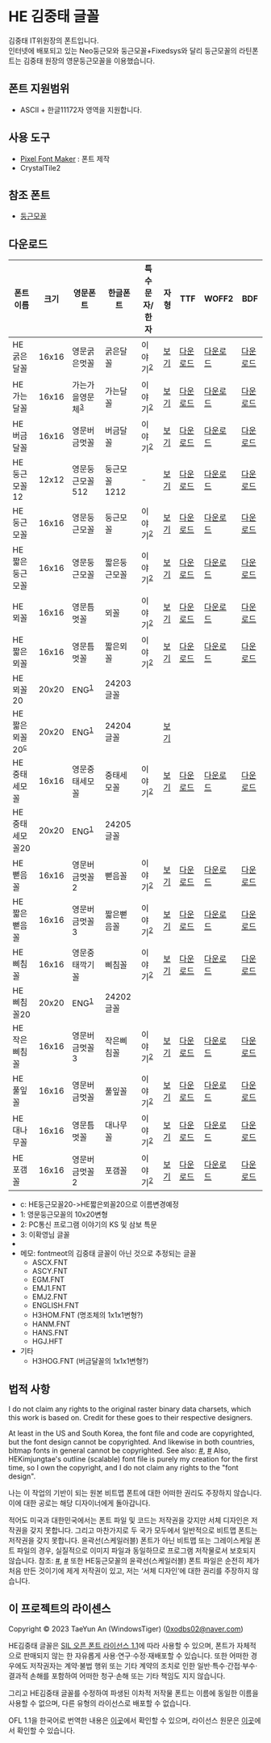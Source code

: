 # HE 김중태 글꼴
김중태 IT위원장의 폰트입니다.<br>
인터넷에 배포되고 있는 Neo둥근모와 둥근모꼴+Fixedsys와 달리 둥근모꼴의 라틴폰트는 김중태 원장의 영문둥근모꼴을 이용했습니다. 

## 폰트 지원범위
* ASCII + 한글11172자 영역을 지원합니다.

## 사용 도구
* [Pixel Font Maker](https://github.com/wintiger0222/pixel-font-maker) : 폰트 제작
* CrystalTile2

## 참조 폰트
* [둥근모꼴](https://ith.kr/about/font.html)

## 다운로드

| 폰트이름 | 크기 | 영문폰트 | 한글폰트 | 특수문자/한자 | 자형 | TTF |  WOFF2 |  BDF |
| ------- | ---- | ---- | ---- | ---- | ---- | ---- | ---- | ---- |
| HE굵은달꼴 | 16x16 | 영문굵은멋꼴 | 굵은달꼴 | 이야기<sup>[2](#footnote_2)</sup> | [보기](https://lsfont.quiple.dev/#https://wintiger0222.github.io/Silhoua_font/HEKimjungtae/HEGulgeunDalkkol.ttf)  | [다운로드](https://wintiger0222.github.io/Silhoua_font/HEKimjungtae/HEGulgeunDalkkol.ttf)   | [다운로드](https://wintiger0222.github.io/Silhoua_font/HEKimjungtae/HEGulgeunDalkkol.woff2)    | [다운로드](https://wintiger0222.github.io/Silhoua_font/HEKimjungtae/HEGulgeunDalkkol.bdf)    |
| HE가는달꼴 | 16x16 | 가는가을영문체<sup>[3](#footnote_3)</sup> | 가는달꼴 | 이야기<sup>[2](#footnote_2)</sup> | [보기](https://lsfont.quiple.dev/#https://wintiger0222.github.io/Silhoua_font/HEKimjungtae/HEGaneunDalkkol.ttf)  | [다운로드](https://wintiger0222.github.io/Silhoua_font/HEKimjungtae/HEGaneunDalkkol.ttf)   | [다운로드](https://wintiger0222.github.io/Silhoua_font/HEKimjungtae/HEGaneunDalkkol.woff2)    | [다운로드](https://wintiger0222.github.io/Silhoua_font/HEKimjungtae/HEGaneunDalkkol.bdf)    |
| HE버금달꼴 | 16x16 | 영문버금멋꼴 | 버금달꼴 | 이야기<sup>[2](#footnote_2)</sup> | [보기](https://lsfont.quiple.dev/#https://wintiger0222.github.io/Silhoua_font/HEKimjungtae/HEBeogeumDalkkol.ttf)  | [다운로드](https://wintiger0222.github.io/Silhoua_font/HEKimjungtae/HEBeogeumDalkkol.ttf)   | [다운로드](https://wintiger0222.github.io/Silhoua_font/HEKimjungtae/HEBeogeumDalkkol.woff2)    | [다운로드](https://wintiger0222.github.io/Silhoua_font/HEKimjungtae/HEBeogeumDalkkol.bdf)    |
| HE둥근모꼴12 | 12x12| 영문둥근모꼴512 | 둥근모꼴1212 | - | [보기](https://lsfont.quiple.dev/#https://wintiger0222.github.io/Silhoua_font/HEKimjungtae/HEDunggeunmokkol12.ttf)  | [다운로드](https://wintiger0222.github.io/Silhoua_font/HEKimjungtae/HEDunggeunmokkol12.ttf)   | [다운로드](https://wintiger0222.github.io/Silhoua_font/HEKimjungtae/HEDunggeunmokkol12.woff2)    | [다운로드](https://wintiger0222.github.io/Silhoua_font/HEKimjungtae/HEDunggeunmokkol12.bdf)    |
| HE둥근모꼴 | 16x16 | 영문둥근모꼴 | 둥근모꼴 | 이야기<sup>[2](#footnote_2)</sup> | [보기](https://lsfont.quiple.dev/#https://wintiger0222.github.io/Silhoua_font/HEKimjungtae/HEDunggeunmokkol.ttf)  | [다운로드](https://wintiger0222.github.io/Silhoua_font/HEKimjungtae/HEDunggeunmokkol.ttf)   | [다운로드](https://wintiger0222.github.io/Silhoua_font/HEKimjungtae/HEDunggeunmokkol.woff2)    | [다운로드](https://wintiger0222.github.io/Silhoua_font/HEKimjungtae/HEDunggeunmokkol.bdf)    |
| HE짧은둥근모꼴 | 16x16 | 영문둥근모꼴 | 짧은둥근모꼴 | 이야기<sup>[2](#footnote_2)</sup> | [보기](https://lsfont.quiple.dev/#https://wintiger0222.github.io/Silhoua_font/HEKimjungtae/HEJjalbeunDunggeunmokkol.ttf)  | [다운로드](https://wintiger0222.github.io/Silhoua_font/HEKimjungtae/HEJjalbeunDunggeunmokkol.ttf)   | [다운로드](https://wintiger0222.github.io/Silhoua_font/HEKimjungtae/HEJjalbeunDunggeunmokkol.woff2)    | [다운로드](https://wintiger0222.github.io/Silhoua_font/HEKimjungtae/HEJjalbeunDunggeunmokkol.bdf)    |
| HE뫼꼴 | 16x16 | 영문틈멋꼴 | 뫼꼴 | 이야기<sup>[2](#footnote_2)</sup> | [보기](https://lsfont.quiple.dev/#https://wintiger0222.github.io/Silhoua_font/HEKimjungtae/HEMoekkol.ttf)  | [다운로드](https://wintiger0222.github.io/Silhoua_font/HEKimjungtae/HEMoekkol.ttf)   | [다운로드](https://wintiger0222.github.io/Silhoua_font/HEKimjungtaeHEMoekkol/.woff2)    | [다운로드](https://wintiger0222.github.io/Silhoua_font/HEKimjungtae/HEMoekkol.bdf)    |
| HE짧은뫼꼴 | 16x16 | 영문틈멋꼴 | 짧은뫼꼴 | 이야기<sup>[2](#footnote_2)</sup> | [보기](https://lsfont.quiple.dev/#https://wintiger0222.github.io/Silhoua_font/HEKimjungtae/HEJjalbeunMoekkol.ttf)  | [다운로드](https://wintiger0222.github.io/Silhoua_font/HEKimjungtae/HEJjalbeunMoekkol.ttf)   | [다운로드](https://wintiger0222.github.io/Silhoua_font/HEKimjungtae/HEJjalbeunMoekkol.woff2)    | [다운로드](https://wintiger0222.github.io/Silhoua_font/HEKimjungtae/HEJjalbeunMoekkol.bdf)    |
| HE뫼꼴20 | 20x20 | ENG<sup>[1](#footnote_1)</sup>  | 24203글꼴 |
| HE짧은뫼꼴20<sup>[c](#footnote_c)</sup> | 20x20 | ENG<sup>[1](#footnote_1)</sup> | 24204글꼴 |  | [보기](https://lsfont.quiple.dev/#https://wintiger0222.github.io/Silhoua_font/HEKimjungtae/HEDunggeunmokkol20.ttf)  |    |     |     |
| HE중태세모꼴 | 16x16 |  영문중태세모꼴 | 중태세모꼴 | 이야기<sup>[2](#footnote_2)</sup> | [보기](https://lsfont.quiple.dev/#https://wintiger0222.github.io/Silhoua_font/HEKimjungtae/HEJungtaesemokkol.ttf)  | [다운로드](https://wintiger0222.github.io/Silhoua_font/HEKimjungtae/HEJungtaesemokkol.ttf)   | [다운로드](https://wintiger0222.github.io/Silhoua_font/HEKimjungtae/HEJungtaesemokkol.woff2)    | [다운로드](https://wintiger0222.github.io/Silhoua_font/HEKimjungtae/HEJungtaesemokkol.bdf)    |
| HE중태세모꼴20 | 20x20 | ENG<sup>[1](#footnote_1)</sup>   | 24205글꼴 |
| HE뻗음꼴 | 16x16 | 영문버금멋꼴2 | 뻗음꼴 | 이야기<sup>[2](#footnote_2)</sup> | [보기](https://lsfont.quiple.dev/#https://wintiger0222.github.io/Silhoua_font/HEKimjungtae/HEPpeodeumkkol.ttf)  | [다운로드](https://wintiger0222.github.io/Silhoua_font/HEKimjungtae/HEPpeodeumkkol.ttf)   | [다운로드](https://wintiger0222.github.io/Silhoua_font/HEKimjungtae/HEPpeodeumkkol.woff2)    | [다운로드](https://wintiger0222.github.io/Silhoua_font/HEKimjungtae/HEPpeodeumkkol.bdf)    |
| HE짧은뻗음꼴 | 16x16 | 영문버금멋꼴3 | 짧은뻗음꼴 | 이야기<sup>[2](#footnote_2)</sup> | [보기](https://lsfont.quiple.dev/#https://wintiger0222.github.io/Silhoua_font/HEKimjungtae/HEJjalbeunPpeodeumkkol.ttf)  | [다운로드](https://wintiger0222.github.io/Silhoua_font/HEKimjungtae/HEJjalbeunPpeodeumkkol.ttf)   | [다운로드](https://wintiger0222.github.io/Silhoua_font/HEKimjungtae/HEJjalbeunPpeodeumkkol.woff2)    | [다운로드](https://wintiger0222.github.io/Silhoua_font/HEKimjungtae/HEJjalbeunPpeodeumkkol.bdf)    |
| HE삐침꼴 | 16x16 | 영문중태깍기꼴 | 삐침꼴 | 이야기<sup>[2](#footnote_2)</sup> | [보기](https://lsfont.quiple.dev/#https://wintiger0222.github.io/Silhoua_font/HEKimjungtae/HEPpichimkkol.ttf)  | [다운로드](https://wintiger0222.github.io/Silhoua_font/HEKimjungtae/HEPpichimkkol.ttf)   | [다운로드](https://wintiger0222.github.io/Silhoua_font/HEKimjungtae/HEPpichimkkol.woff2)    | [다운로드](https://wintiger0222.github.io/Silhoua_font/HEKimjungtae/HEPpichimkkol.bdf)    |
| HE삐침꼴20 | 20x20 |  ENG<sup>[1](#footnote_1)</sup>  | 24202글꼴 |
| HE작은삐침꼴 | 16x16 | 영문버금멋꼴3 | 작은삐침꼴 | 이야기<sup>[2](#footnote_2)</sup> | [보기](https://lsfont.quiple.dev/#https://wintiger0222.github.io/Silhoua_font/HEKimjungtae/HEJageunppichimkkol.ttf)  | [다운로드](https://wintiger0222.github.io/Silhoua_font/HEKimjungtae/HEJageunppichimkkol.ttf)   | [다운로드](https://wintiger0222.github.io/Silhoua_font/HEKimjungtae/HEJageunppichimkkol.woff2)    | [다운로드](https://wintiger0222.github.io/Silhoua_font/HEKimjungtae/HEJageunppichimkkol.bdf)    |
| HE풀잎꼴 | 16x16 | 영문버금멋꼴 | 풀잎꼴 | 이야기<sup>[2](#footnote_2)</sup> | [보기](https://lsfont.quiple.dev/#https://wintiger0222.github.io/Silhoua_font/HEKimjungtae/HEPuripkkol.ttf)  | [다운로드](https://wintiger0222.github.io/Silhoua_font/HEKimjungtae/HEPuripkkol.ttf)   | [다운로드](https://wintiger0222.github.io/Silhoua_font/HEKimjungtae/HEPuripkkol.woff2)    | [다운로드](https://wintiger0222.github.io/Silhoua_font/HEKimjungtae/HEPuripkkol.bdf)    |
| HE대나무꼴 | 16x16 |영문틈멋꼴  | 대나무꼴 | 이야기<sup>[2](#footnote_2)</sup> | [보기](https://lsfont.quiple.dev/#https://wintiger0222.github.io/Silhoua_font/HEKimjungtae/HEDaenamukkol.ttf)  | [다운로드](https://wintiger0222.github.io/Silhoua_font/HEKimjungtae/HEDaenamukkol.ttf)   | [다운로드](https://wintiger0222.github.io/Silhoua_font/HEKimjungtae/HEDaenamukkol.woff2)    | [다운로드](https://wintiger0222.github.io/Silhoua_font/HEKimjungtae/HEDaenamukkol.bdf)    |
| HE포갬꼴 | 16x16 | 영문버금멋꼴2 | 포갬꼴 | 이야기<sup>[2](#footnote_2)</sup> | [보기](https://lsfont.quiple.dev/#https://wintiger0222.github.io/Silhoua_font/HEKimjungtae/HEPogaemkkol.ttf)  | [다운로드](https://wintiger0222.github.io/Silhoua_font/HEKimjungtae/HEPogaemkkol.ttf)   | [다운로드](https://wintiger0222.github.io/Silhoua_font/HEKimjungtae/HEPogaemkkol.woff2)    | [다운로드](https://wintiger0222.github.io/Silhoua_font/HEKimjungtae/HEPogaemkkol.bdf)    |

* <a name="footnote_c">c</a>: HE둥근모꼴20->HE짧은뫼꼴20으로 이름변경예정
* <a name="footnote_1">1</a>: 영문둥근모꼴의 10x20변형
* <a name="footnote_2">2</a>: PC통신 프로그램 이야기의 KS 및 삼보 특문
* <a name="footnote_3">3</a>: 이확영님 글꼴
* 
* 메모: fontmeot의 김중태 글꼴이 아닌 것으로 추정되는 글꼴 
  * ASCX.FNT
  * ASCY.FNT
  * EGM.FNT
  * EMJ1.FNT
  * EMJ2.FNT
  * ENGLISH.FNT
  * H3HOM.FNT (명조체의 1x1x1변형?)
  * HANM.FNT
  * HANS.FNT
  * HGJ.HFT
* 기타
  * H3HOG.FNT (버금달꼴의 1x1x1변형?)
  
## 법적 사항
I do not claim any rights to the original raster binary data charsets, which this work is based on. Credit for these goes to their respective designers.

At least in the US and South Korea, the font file and code are copyrighted, but the font design cannot be copyrighted. And likewise in both countries, bitmap fonts in general cannot be copyrighted. See also: [#](https://int10h.org/oldschool-pc-fonts/readme/#legal_stuff), [#](http://kasanlaw.com/bbs/board.php?bo_table=sub04_2&wr_id=226) Also, HEKimjungtae's outline (scalable) font file is purely my creation for the first time, so I own the copyright, and I do not claim any rights to the "font design".

나는 이 작업의 기반이 되는 원본 비트맵 폰트에 대한 어떠한 권리도 주장하지 않습니다. 이에 대한 공로는 해당 디자이너에게 돌아갑니다.

적어도 미국과 대한민국에서는 폰트 파일 및 코드는 저작권을 갖지만 서체 디자인은 저작권을 갖지 못합니다. 그리고 마찬가지로 두 국가 모두에서 일반적으로 비트맵 폰트는 저작권을 갖지 못합니다. 윤곽선(스케일러블) 폰트가 아닌 비트맵 또는 그레이스케일 폰트 파일의 경우, 실질적으로 이미지 파일과 동일하므로 프로그램 저작물로서 보호되지 않습니다. 참조: [#](https://int10h.org/oldschool-pc-fonts/readme/#legal_stuff), [#](http://kasanlaw.com/bbs/board.php?bo_table=sub04_2&wr_id=226) 또한 HE둥근모꼴의 윤곽선(스케일러블) 폰트 파일은 순전히 제가 처음 만든 것이기에 제게 저작권이 있고, 저는 ‘서체 디자인’에 대한 권리를 주장하지 않습니다.

## 이 프로젝트의 라이센스
Copyright © 2023 TaeYun An (WindowsTiger) (0xodbs02@naver.com)

HE김중태 글꼴은 [SIL 오픈 폰트 라이선스 1.1](https://scripts.sil.org/cms/scripts/page.php?site_id=nrsi&id=OFL)에 따라 사용할 수 있으며, 폰트가 자체적으로 판매되지 않는 한 자유롭게 사용·연구·수정·재배포할 수 있습니다. 또한 어떠한 경우에도 저작권자는 계약·불법 행위 또는 기타 계약의 조치로 인한 일반·특수·간접·부수·결과적 손해를 포함하여 어떠한 청구·손해 또는 기타 책임도 지지 않습니다.

그리고 HE김중태 글꼴를 수정하여 파생된 이차적 저작물 폰트는 이름에 동일한 이름을 사용할 수 없으며, 다른 유형의 라이선스로 배포할 수 없습니다.

OFL 1.1을 한국어로 번역한 내용은 [이곳](LICENSE_ko.md)에서 확인할 수 있으며, 라이선스 원문은 [이곳](LICENSE.md)에서 확인할 수 있습니다.